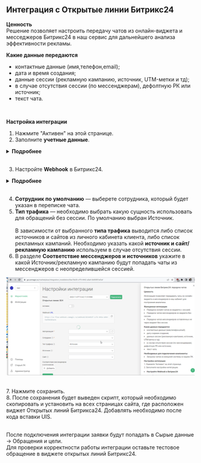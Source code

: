 ## Интеграция с Открытые линии Битрикс24 <br />

**Ценность**  <br /> 
Решение позволяет настроить передачу чатов из онлайн-виджета и месседжеров Битрикс24 в наш сервис для дальнейшего анализа эффективности рекламы. <br />  


**Какие данные передаются**   
- контактные данные (имя,телефон,email);  
- дата и время создания;  
- данные сессии (рекламную кампанию, источник, UTM-метки и тд);  
- в случае отсутствия сессии (по мессенджерам), дефолтную РК или источник;  
- текст чата.  
<br />

**Настройка интеграции**  
1. Нажмите "Активен" на этой странице.
2. Заполните **учетные данные**. <br /> 
  
<details>
  <summary style="font-weight:bold;"> Подробнее </summary> <br /> 
  
   - Для авторизации, необходимо завести локальное приложение в Битрикс24 . Разработчикам → Другое → Локальное приложение.
   - В приложении указать след URL  https://uc-http-requester-prod-api.comagic.ru/oauth2/callback
   - Добавьте следующие права: CRM (crm), Открытые линии (imopenlines), Чат и уведомления (im), Контакт-центр (contact_center).
   - В нем будут выданы ключ и id юзера, которые необходимо ввести в Авторизации в настройках интеграции.
   - Дополнительно необходимо изменить в поле Authorization URL часть **YOURDOMAIN**, на домен от вашего ЛК Битрикс24. <br />
     Если у вас нестандартный адрес от ЛК Битрикс24 (например b24.excurspb.ru), то замените следующую часть URL **YOURDOMAIN.bitrix24.ru** на вашу (например b24.excurspb.ru). 
![image](bitrix_auth.gif)  
  
</details> 
<br />

3. Настройте **Webhook** в Битрикс24. <br /> 
  
<details>
  <summary style="font-weight:bold;"> Подробнее </summary> <br />  
  
   - Настройте исходящий веб-хук на событие "Создание лида (ONCRMLEADADD)" или "Создание сделки  (ONCRMINVOICEADD) в зависимости от того, какая сущность создается по факту чата
   - В поле "URL вашего обработчика" необходимо указать адрес из поля "Webhook url" из настройки интеграции.
  ![image](bitrix_hook.gif)  
  
</details> 
<br />

4.  **Сотрудник по умолчанию**  — выберете сотрудника, который будет указан в переписке чата. <br />
5.  **Тип трафика** — необходимо выбрать какую сущность использовать для обращений без сессии. По умолчанию выбран Источник. <br />  
В зависимости от выбранного **типа трафика** выводится либо список источников и сайтов  из личного кабинета клиента, либо список рекламных кампаний. Необходимо указать какой **источник и сайт/рекламную кампанию** используем в случае отсутствия сессии. <br />   
6. В разделе **Соответствие мессенджеров и источников** укажите в какой Источник/рекламную кампанию будут попадать чаты из мессенджеров с неопределившейся сессией. <br />  
  
![image](bitrix_rk.gif)  
  
 <br /> 
7. Нажмите сохранить. <br />
8. После сохранения будет выведен скрипт, который необходимо скопировать и установить на всех страницах сайта, где расположен виджет Открытых линий Битрикса24. Добавлять необходимо после кода вставки UIS.<br />
<br />

После подключения интеграции заявки будут попадать в  Сырые данные -> Обращения и цели.  <br /> 
Для проверки корректности работы интеграции оставьте тестовое обращение в виджете открытых линий Битрикс24. <br />
